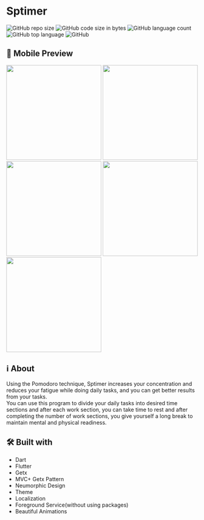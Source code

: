 # Sptimer
![GitHub repo size](https://img.shields.io/github/repo-size/MohammadAminZamaniAfshar/sptimer?color=red&label=repository%20size)
![GitHub code size in bytes](https://img.shields.io/github/languages/code-size/MohammadAminZamaniAfshar/sptimer?color=red)
![GitHub language count](https://img.shields.io/github/languages/count/MohammadAminZamaniAfshar/sptimer)
![GitHub top language](https://img.shields.io/github/languages/top/MohammadAminZamaniAfshar/sptimer)
![GitHub](https://img.shields.io/github/license/MohammadAminZamaniAfshar/sptimer?color=yellow)


## 📱 Mobile Preview
<p float="left">
  <img src="https://user-images.githubusercontent.com/88077166/211139205-75064e27-4d1f-4fe0-a86c-b39de96841e6.png" width="250" />
  <img src="https://user-images.githubusercontent.com/88077166/211139237-0c628053-3402-4d17-9e11-21ec9cf24acc.png" width="250" /> 
  <img src="https://user-images.githubusercontent.com/88077166/211139231-c961dc37-acd1-4c25-ae83-bdc2e7289eaf.png" width="250" />
  <img src="https://user-images.githubusercontent.com/88077166/211139256-572ec975-afde-4efe-be9c-a14d687438b4.png" width="250" />
  <img src="https://user-images.githubusercontent.com/88077166/211139258-5ba8982f-68c4-49eb-b0f0-3163716f72db.png" width="250" />
</p>

## ℹ️ About
Using the Pomodoro technique, Sptimer increases your concentration and reduces your fatigue while doing daily tasks, and you can get better results from your tasks.<br/>
You can use this program to divide your daily tasks into desired time sections and after each work section, you can take time to rest and after completing the number of work sections, you give yourself a long break to maintain mental and physical readiness.

## 🛠 Built with
- Dart
- Flutter
- Getx
- MVC+ Getx Pattern
- Neumorphic Design
- Theme
- Localization
- Foreground Service(without using packages)
- Beautiful Animations


